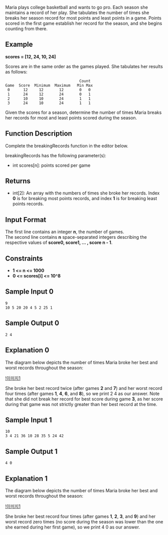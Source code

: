 Maria plays college basketball and wants to go pro. Each season she maintains a record of her play. She tabulates the number of times she breaks her season record for most points and least points in a game. Points scored in the first game establish her record for the season, and she begins counting from there.

## Example
**scores = [12, 24, 10, 24]**

Scores are in the same order as the games played. She tabulates her results as follows:

                                     Count
    Game  Score  Minimum  Maximum   Min Max
     0      12     12       12       0   0
     1      24     12       24       0   1
     2      10     10       24       1   1
     3      24     10       24       1   1

Given the scores for a season, determine the number of times Maria breaks her records for most and least points scored during the season.

## Function Description

Complete the breakingRecords function in the editor below.

breakingRecords has the following parameter(s):

- int scores[n]: points scored per game
## Returns

- int[2]: An array with the numbers of times she broke her records. Index **0** is for breaking most points records, and index **1** is for breaking least points records.
## Input Format

The first line contains an integer **n**, the number of games.<br>
The second line contains **n** space-separated integers describing the respective values of **score0, score1, ... , score n - 1**.

## Constraints
- **1 <= n <= 1000**
- **0 <= scores[i] <= 10^8**

## Sample Input 0

    9
    10 5 20 20 4 5 2 25 1
## Sample Output 0

    2 4
## Explanation 0

The diagram below depicts the number of times Maria broke her best and worst records throughout the season:

[!이미지1](https://s3.amazonaws.com/hr-assets/0/1487360234-6bca5c518d-breakingbest3.png)

She broke her best record twice (after games **2** and **7**) and her worst record four times (after games **1**, **4**, **6**, and **8**), so we print 2 4 as our answer. Note that she did not break her record for best score during game **3**, as her score during that game was not strictly greater than her best record at the time.

## Sample Input 1

    10
    3 4 21 36 10 28 35 5 24 42
## Sample Output 1

    4 0
## Explanation 1

The diagram below depicts the number of times Maria broke her best and worst records throughout the season:

[!이미지1](https://s3.amazonaws.com/hr-assets/0/1487360375-aee4388234-breakingbest5.png)


She broke her best record four times (after games **1**, **2**, **3**, and **9**) and her worst record zero times (no score during the season was lower than the one she earned during her first game), so we print 4 0 as our answer.